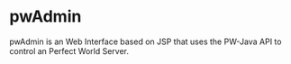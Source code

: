 # pwAdmin

pwAdmin is an Web Interface based on JSP that uses the PW-Java API to control an Perfect World Server.
